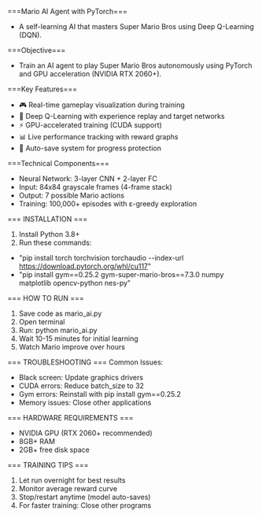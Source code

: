 ===Mario AI Agent with PyTorch===
- A self-learning AI that masters Super Mario Bros using Deep Q-Learning (DQN).

===Objective===
- Train an AI agent to play Super Mario Bros autonomously using PyTorch and GPU acceleration (NVIDIA RTX 2060+).

===Key Features===
- 🎮 Real-time gameplay visualization during training
- 🧠 Deep Q-Learning with experience replay and target networks
- ⚡ GPU-accelerated training (CUDA support)
- 📊 Live performance tracking with reward graphs
- 💾 Auto-save system for progress protection

===Technical Components===
- Neural Network: 3-layer CNN + 2-layer FC
- Input: 84x84 grayscale frames (4-frame stack)
- Output: 7 possible Mario actions
- Training: 100,000+ episodes with ε-greedy exploration

=== INSTALLATION ===
1. Install Python 3.8+
2. Run these commands:
- "pip install torch torchvision torchaudio --index-url https://download.pytorch.org/whl/cu117"
- "pip install gym==0.25.2 gym-super-mario-bros==7.3.0 numpy matplotlib opencv-python nes-py"

=== HOW TO RUN ===
1. Save code as mario_ai.py
2. Open terminal
3. Run: python mario_ai.py
4. Wait 10-15 minutes for initial learning
5. Watch Mario improve over hours

=== TROUBLESHOOTING ===
Common Issues:
- Black screen: Update graphics drivers
- CUDA errors: Reduce batch_size to 32
- Gym errors: Reinstall with pip install gym==0.25.2
- Memory issues: Close other applications

=== HARDWARE REQUIREMENTS ===
- NVIDIA GPU (RTX 2060+ recommended)
- 8GB+ RAM
- 2GB+ free disk space

=== TRAINING TIPS ===
1. Let run overnight for best results
2. Monitor average reward curve
3. Stop/restart anytime (model auto-saves)
4. For faster training: Close other programs
